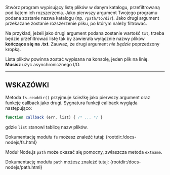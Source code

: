 Stwórz program wypisujący listę plików w danym katalogu, przefiltrowaną pod kątem ich rozszerzenia. Jako pierwszy argument Twojego programu podana zostanie nazwa katalogu (np. `/path/to/dir`). Jako drugi argument przekazane zostanie rozszerzenie pliku, po którym należy filtrować.

Na przykład, jeżeli jako drugi argument podana zostanie wartość `txt`, trzeba będzie przefiltrować listę tak by zawierała wyłącznie nazwy plików **kończące się na .txt**. Zauważ, że drugi argument _nie będzie_ poprzedzony kropką.

Lista plików powinna zostać wypisana na konsolę, jeden plik na linię. **Musisz** użyć asynchronicznego I/O.

----------------------------------------------------------------------
## WSKAZÓWKI

Metoda `fs.readdir()` przyjmuje ścieżkę jako pierwszy argument oraz funkcję callback jako drugi. Sygnatura funkcji callback wygląda następująco:

```js
function callback (err, list) { /* ... */ }
```

gdzie `list` stanowi tablicę nazw plików.

Dokumentację modułu `fs` możesz znaleźć tutaj:
  {rootdir:/docs-nodejs/fs.html}

Moduł Node.js `path` może okazać się pomocny, zwłaszcza metoda `extname`.

Dokumentację modułu `path` możesz znaleźć tutaj:
  {rootdir:/docs-nodejs/path.html}
